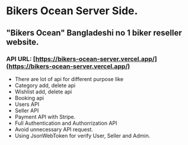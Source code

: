# Bikers Ocean Server Side.

## "Bikers Ocean" Bangladeshi no 1 biker reseller website.

### API URL: [https://bikers-ocean-server.vercel.app/](https://bikers-ocean-server.vercel.app/)

- There are lot of api for different purpose like
- Category add, delete api
- Wishlist add, delete api
- Booking api
- Users API
- Seller API
- Payment API with Stripe.
- Full Authentication and Authorrization API
- Avoid unnecessary API request.
- Using JsonWebToken for verify User, Seller and Admin.
